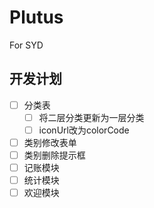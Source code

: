 # Plutus
For SYD

## 开发计划
- [ ] 分类表
  - [ ] 将二层分类更新为一层分类
  - [ ] iconUrl改为colorCode
- [ ] 类别修改表单
- [ ] 类别删除提示框
- [ ] 记账模块
- [ ] 统计模块
- [ ] 欢迎模块
